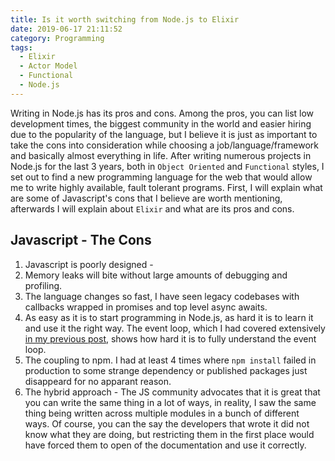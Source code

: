 ```yaml
---
title: Is it worth switching from Node.js to Elixir
date: 2019-06-17 21:11:52
category: Programming
tags: 
  - Elixir
  - Actor Model
  - Functional
  - Node.js
---
```

Writing in Node.js has its pros and cons. Among the pros, you can list low development times, the biggest community in the world and easier hiring due to the popularity of the language, but I believe it is just as important to take the cons into consideration while choosing a job/language/framework and basically almost everything in life.
After writing numerous projects in Node.js for the last 3 years, both in `Object Oriented` and `Functional` styles, I set out to find a new programming language for the web that would allow me to write highly available, fault tolerant programs.
First, I will explain what are some of Javascript's cons that I believe are worth mentioning, afterwards I will explain about `Elixir` and what are its pros and cons.

## Javascript - The Cons 
  1. Javascript is poorly designed - 
  2. Memory leaks will bite without large amounts of debugging and profiling.
  3. The language changes so fast, I have seen legacy codebases with callbacks wrapped in promises and top level async awaits.
  4. As easy as it is to start programming in Node.js, as hard it is to learn it and use it the right way. The event loop, which I had covered extensively [in my previous post](2019/06/09/Node-JS-Event-Loop-0/), shows how hard it is to fully understand the event loop.
  5. The coupling to npm. I had at least 4 times where `npm install` failed in production to some strange dependency or published packages just disappeard for no apparant reason.
  6. The hybrid approach - The JS community advocates that it is great that you can write the same thing in a lot of ways, in reality, I saw the same thing being written across multiple modules in a bunch of different ways. Of course, you can the say the developers that wrote it did not know what they are doing, but restricting them in the first place would have forced them to open of the documentation and use it correctly.